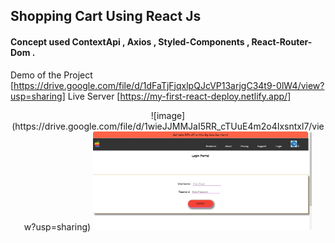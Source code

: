 ## Shopping Cart Using React Js
#### Concept used ContextApi , Axios , Styled-Components , React-Router-Dom .

Demo of the Project [https://drive.google.com/file/d/1dFaTjFjqxlpQJcVP13arjgC34t9-0lW4/view?usp=sharing]
Live Server [https://my-first-react-deploy.netlify.app/]

<p align="center">
  ![image](https://drive.google.com/file/d/1wieJJMMJaI5RR_cTUuE4m2o4Ixsntxl7/view?usp=sharing)
  <img src="public\images\image1.jpg" width="350" alt="accessibility text">
</p>